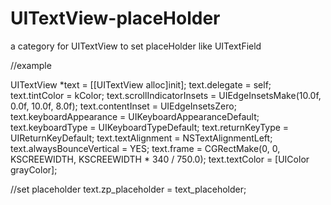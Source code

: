 # UITextView-placeHolder
a category for UITextView to set  placeHolder like UITextField

//example

UITextView *text           = [[UITextView alloc]init];
text.delegate              = self;
text.tintColor             = kColor;
text.scrollIndicatorInsets = UIEdgeInsetsMake(10.0f, 0.0f, 10.0f, 8.0f);
text.contentInset          = UIEdgeInsetsZero;
text.keyboardAppearance    = UIKeyboardAppearanceDefault;
text.keyboardType          = UIKeyboardTypeDefault;
text.returnKeyType         = UIReturnKeyDefault;
text.textAlignment         = NSTextAlignmentLeft;
text.alwaysBounceVertical  = YES;
text.frame  = CGRectMake(0, 0, KSCREEWIDTH, KSCREEWIDTH * 340 / 750.0);
text.textColor             = [UIColor grayColor];

//set placeholder
text.zp_placeholder        = text_placeholder;
